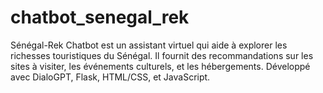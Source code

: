 # chatbot_senegal_rek
Sénégal-Rek Chatbot est un assistant virtuel qui aide à explorer les richesses touristiques du Sénégal. Il fournit des recommandations sur les sites à visiter, les événements culturels, et les hébergements. Développé avec DialoGPT, Flask, HTML/CSS, et JavaScript.
